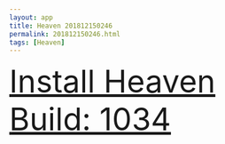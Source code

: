 ```yaml
---
layout: app
title: Heaven 201812150246
permalink: 201812150246.html
tags: [Heaven]
---
```

<div class="pure-g">
    <div class="pure-u-1-1" style="font-size: 4em">
        <a class="pure-button-primary" href="itms-services://?action=download-manifest&url=https%3A%2F%2Flitsungyisigono.github.io%2FTestScript%2Fmanifests%2F201812150246.plist"><i class="fa fa-download" aria-hidden="true"></i>Install Heaven Build: 1034</a>
    </div>
</div>